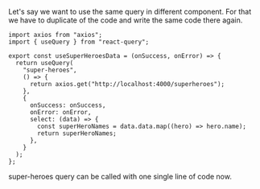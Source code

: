 Let's say we want to use the same query in different component.
For that we have to duplicate of the code and write the same code there again.

```
import axios from "axios";
import { useQuery } from "react-query";

export const useSuperHeroesData = (onSuccess, onError) => {
  return useQuery(
    "super-heroes",
    () => {
      return axios.get("http://localhost:4000/superheroes");
    },
    {
      onSuccess: onSuccess,
      onError: onError,
      select: (data) => {
        const superHeroNames = data.data.map((hero) => hero.name);
        return superHeroNames;
      },
    }
  );
};

```

super-heroes query can be called with one single line of code now.
